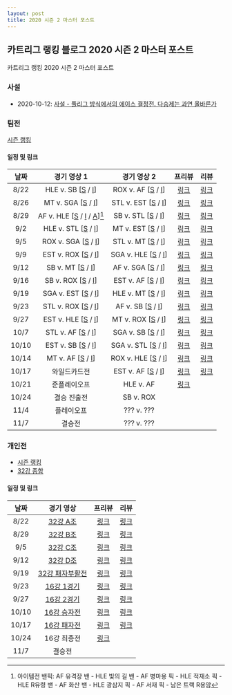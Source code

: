 ```yaml
---
layout: post
title: 2020 시즌 2 마스터 포스트
---
```


## 카트리그 랭킹 블로그 2020 시즌 2 마스터 포스트
카트리그 랭킹 2020 시즌 2 마스터 포스트

### 사설 

- 2020-10-12: [사설 - 풀리그 방식에서의 에이스 결정전. 다승제는 과연 올바른가](../ace-in-round-robin)

### 팀전 

[시즌 랭킹](../teams-t2020_2/)

#### 일정 및 링크

| 날짜 | 경기 영상 1 | 경기 영상 2 | 프리뷰 | 리뷰 | 
|:---:|:---:|:---:|:---:|:---:|
| 8/22 | HLE v. SB [[S](https://www.youtube.com/watch?v=THIXDxE65yc) / [I](https://www.youtube.com/watch?v=DOdZB1tFSJ0)] | ROX v. AF [[S](https://www.youtube.com/watch?v=_fS2FEr8_24) / [I](https://www.youtube.com/watch?v=hXVtO1tw-mY)] | [링크](../t2020-2-1-1-p) | [링크](../t2020-2-1-1) |
| 8/26 | MT v. SGA [[S](https://www.youtube.com/watch?v=mXyPeGzoHGQ) / [I](https://www.youtube.com/watch?v=Kbjd6p44Ljk)]| STL v. EST [[S](https://www.youtube.com/watch?v=2IoxGMJKwFM) / [I](https://www.youtube.com/watch?v=uMjQVqECC7s)] | [링크](../t2020-2-1-1-p) | [링크](../t2020-2-1-1) |
| 8/29 | AF v. HLE [[S](https://www.youtube.com/watch?v=gw0X65mEcY8) / [I](https://www.youtube.com/watch?v=2yHr5pS9Avc) / [A](https://www.youtube.com/watch?v=Dqf9r1av0UM)][^1] | SB v. STL [[S](https://www.youtube.com/watch?v=5LP60j8ynGg) / [I](https://www.youtube.com/watch?v=LodbLXJwqos)] | [링크](../t2020-2-1-2-p) | [링크](../t2020-2-1-2) |
| 9/2 | HLE v. STL [[S](https://www.youtube.com/watch?v=rgZG4FFFwLo) / [I](https://www.youtube.com/watch?v=luz8rhhL7RM)] | MT v. EST [[S](https://www.youtube.com/watch?v=EyITvsIw_40) / [I](https://www.youtube.com/watch?v=HI15Q9Qwv9c)] | [링크](../t2020-2-1-2-p) | [링크](../t2020-2-1-3) |
| 9/5 | ROX v. SGA [[S](https://www.youtube.com/watch?v=1rHcBg_H5Jk) / [I](https://www.youtube.com/watch?v=al9sLabJVbk)] | STL v. MT [[S](https://www.youtube.com/watch?v=JYMjvuDc2fY) / [I](https://www.youtube.com/watch?v=dV5QxfArJQQ)] | [링크](../t2020-2-1-3-p) | [링크](../t2020-2-1-4) |
| 9/9 | EST v. ROX [[S](https://www.youtube.com/watch?v=CJKjhzEpnU4) / [I](https://www.youtube.com/watch?v=088kqtiCHBA)] | SGA v. HLE [[S](https://www.youtube.com/watch?v=21LWHlwprsI) / [I](https://www.youtube.com/watch?v=o0fLOUJfA-4)] | [링크](../t2020-2-1-3-p) | [링크](../t2020-2-1-5) |
| 9/12 | SB v. MT [[S](https://www.youtube.com/watch?v=ucTqyNTQV0k) / [I](https://www.youtube.com/watch?v=qryUPRsYo6Q)] | AF v. SGA [[S](https://www.youtube.com/watch?v=-fg5WYwqcws) / [I](https://www.youtube.com/watch?v=eOeapFvKzbg)] | [링크](../t2020-2-1-4-p) | [링크](../t2020-2-1-6) |
| 9/16 | SB v. ROX [[S](https://www.youtube.com/watch?v=qAtIZ3bHVWM) / [I](https://www.youtube.com/watch?v=K2j2cM1kOd8)] | EST v. AF [[S](https://www.youtube.com/watch?v=MNRzj93M0BY) / [I](https://www.youtube.com/watch?v=lA3yAF6d6c4)] | [링크](../t2020-2-1-4-p) | [링크](../t2020-2-1-7) |
| 9/19 | SGA v. EST [[S](https://www.youtube.com/watch?v=LASJktFYs2U) / [I](https://www.youtube.com/watch?v=XUk1Smxk5CU)] | HLE v. MT [[S](https://www.youtube.com/watch?v=ClHBVo3NUaI) / [I](https://www.youtube.com/watch?v=s-s9oNrVk0g)] | [링크](../t2020-2-1-5-p) | [링크](../t2020-2-1-8) |
| 9/23 | STL v. ROX [[S](https://www.youtube.com/watch?v=9clJ5ZOYLxs) / [I](https://www.youtube.com/watch?v=A8yzRdjA_CI)] | AF v. SB [[S](https://www.youtube.com/watch?v=dw-0uMVGaxM) / [I](https://www.youtube.com/watch?v=8qi0KXrBAww&t=1054s)] | [링크](../t2020-2-1-5-p) | [링크](../t2020-2-1-9) |
| 9/27 | EST v. HLE [[S](https://www.youtube.com/watch?v=tEhJXGbsWxA) / [I](https://www.youtube.com/watch?v=VhbGLdBT_pY)] | MT v. ROX [[S](https://www.youtube.com/watch?v=RNs_mEIsm0o) / [I](https://www.youtube.com/watch?v=dGhCXwDiv4A)] | [링크](../t2020-2-1-6-p) | [링크](../t2020-2-1-10)|
| 10/7 | STL v. AF [[S](https://www.youtube.com/watch?v=oRONq8BruVk) / [I](https://www.youtube.com/watch?v=fvtkcYNrtwY)] | SGA v. SB [[S](https://www.youtube.com/watch?v=WpGdP8ilA7c) / [I](https://www.youtube.com/watch?v=7O9Gd17_KS8)] | [링크](../t2020-2-1-6-p) | [링크](../t2020-2-1-11) |
| 10/10 | EST v. SB [[S](https://www.youtube.com/watch?v=L5YK3RyS45M) / [I](https://www.youtube.com/watch?v=OSsBGUDBwYc)] | SGA v. STL [[S](https://www.youtube.com/watch?v=WxFvDiZKXTU) / [I](https://www.youtube.com/watch?v=lW0NRZdRPRQ)] | [링크](../t2020-2-1-7-p) | [링크](../t2020-2-1-12) |
| 10/14 | MT v. AF [[S](https://www.youtube.com/watch?v=uE0wSls7O0o) / [I](https://www.youtube.com/watch?v=lqq992hZDC8)] | ROX v. HLE [[S](https://www.youtube.com/watch?v=ThJhj9HaH-U) / [I](https://www.youtube.com/watch?v=mw-k5qY8y4A)] | [링크](../t2020-2-1-7-p) | [링크](../t2020-2-1-13) |
| 10/17 | 와일드카드전 | EST v. AF [[S](https://www.youtube.com/watch?v=D-M3qVICbyI) / [I](https://www.youtube.com/watch?v=SrGSnHdjCOM)] | [링크](../t2020-2-2-1-p) | [링크](../t2020-2-2-1) |
| 10/21 | 준플레이오프 | HLE v. AF | [링크](../t2020-2-3-1-p) | |
| 10/24 | 결승 진출전 | SB v. ROX | | |
| 11/4 | 플레이오프 | ??? v. ??? | | |
| 11/7 | 결승전 | ??? v. ??? | | |

[^1]: 아이템전 밴픽: AF 유격장 밴 - HLE 빛의 길 밴 - AF 병마용 픽 - HLE 적재소 픽 - HLE R유령 밴 - AF 화산 밴 - HLE 광삼지 픽 - AF 서재 픽 - 남은 트랙 R용암

### 개인전 

- [시즌 랭킹](../singles-s2020_2)
- [32강 종합](../s2020-2-1)

#### 일정 및 링크

| 날짜 | 경기 영상 | 프리뷰 | 리뷰 | 
|:---:|:---:|:---:|:---:|
| 8/22 | [32강 A조](https://www.youtube.com/watch?v=kt9QeJdGNGw) | [링크](../s2020-2-1-1-p) | [링크](../s2020-2-1-1) |
| 8/29 | [32강 B조](https://www.youtube.com/watch?v=Ke3NLSID4VU) | [링크](../s2020-2-1-2-p) | [링크](../s2020-2-1-2) |
| 9/5 | [32강 C조](https://www.youtube.com/watch?v=LGPAfj7JozY) | [링크](../s2020-2-1-3-p) | [링크](../s2020-2-1-3) |
| 9/12 | [32강 D조](https://www.youtube.com/watch?v=_ULOll-qY70) | [링크](../s2020-2-1-4-p) | [링크](../s2020-2-1-4) |
| 9/19 | [32강 패자부활전](https://www.youtube.com/watch?v=wvjvsQSFEdU) | [링크](../s2020-2-2-1-p) | [링크](../s2020-2-2-1) |
| 9/23 | [16강 1경기](https://www.youtube.com/watch?v=fUFcdDRbymQ) | [링크](../s2020-2-3-1-p) | [링크](../s2020-2-3-1) |
| 9/27 | [16강 2경기](https://www.youtube.com/watch?v=ySGy-08cobk) | [링크](../s2020-2-3-2-p) | [링크](../s2020-2-3-2) |
| 10/10 | [16강 승자전](https://www.youtube.com/watch?v=v28Q1v4cTNQ&t=1642s) | [링크](../s2020-2-4-1-p) | [링크](../s2020-2-4-1) |
| 10/17 | [16강 패자전](https://www.youtube.com/watch?v=fmLU5hMkuXw) | [링크](../s2020-2-4-2-p) | [링크](../s2020-2-4-2) |
| 10/24 | 16강 최종전 | [링크](../s2020-2-5-1-p) | |
| 11/7 | 결승전 | | |
